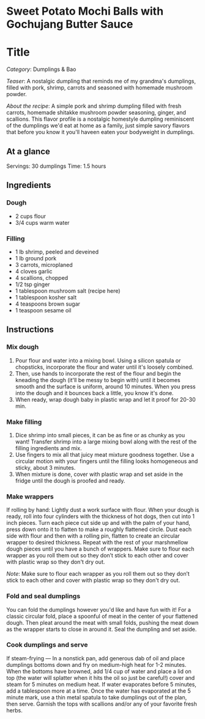 # Sweet Potato Mochi Balls with Gochujang Butter Sauce
# Title
*Category*: Dumplings & Bao

*Teaser*: A nostalgic dumpling that reminds me of my grandma's dumplings, filled with pork, shrimp, carrots and seasoned with homemade mushroom powder.

*About the recipe*: A simple pork and shrimp dumpling filled with fresh carrots, homemade shitakke mushroom powder seasoning, ginger, and scallions. This flavor profile is a nostalgic homestyle dumpling reminiscent of the dumplings we'd eat at home as a family, just simple savory flavors that before you know it you'll haveen eaten your bodyweight in dumplings. 

## At a glance
Servings: 30 dumplings
Time: 1.5 hours

## Ingredients

### Dough
- 2 cups flour
- 3/4 cups warm water


### Filling

- 1 lb shrimp, peeled and deveined
- 1 lb ground pork
- 3 carrots, microplaned
- 4 cloves garlic
- 4 scallions, chopped
- 1/2 tsp ginger
- 1 tablespoon mushroom salt (recipe here)
- 1 tablespoon kosher salt
- 4 teaspoons brown sugar
- 1 teaspoon sesame oil


## Instructions

### Mix dough
1. Pour flour and water into a mixing bowl. Using a silicon spatula or chopsticks, incorporate the flour and water until it's loosely combined. 
2. Then, use hands to incorporate the rest of the flour and begin the kneading the dough (it'll be messy to begin with) until it becomes smooth and the surface is uniform, around 10 minutes. When you press into the dough and it bounces back a little, you know it's done.
3. When ready, wrap dough baby in plastic wrap and let it proof for 20-30 min.

### Make filling
1. Dice shrimp into small pieces, it can be as fine or as chunky as you want! Transfer shrimp into a large mixing bowl along with the rest of the filling ingredients and mix.
2. Use fingers to mix all that juicy meat mixture goodness together. Use a circular motion with your fingers until the filling looks homogeneous and sticky, about 3 minutes.
3. When mixture is done, cover with plastic wrap and set aside in the fridge until the dough is proofed and ready.

### Make wrappers
If rolling by hand: Lightly dust a work surface with flour. When your dough is ready, roll into four cylinders with the thickness of hot dogs, then cut into 1 inch pieces. Turn each piece cut side up and with the palm of your hand, press down onto it to flatten to make a roughly flattened circle. Dust each side with flour and then with a rolling pin, flatten to create an circular wrapper to desired thickness. Repeat with the rest of your marshmellow dough pieces until you have a bunch of wrappers. Make sure to flour each wrapper as you roll them out so they don’t stick to each other and cover with plastic wrap so they don't dry out.

*Note*: Make sure to flour each wrapper as you roll them out so they don’t stick to each other and cover with plastic wrap so they don't dry out. 

### Fold and seal dumplings
You can fold the dumplings however you'd like and have fun with it! For a classic circular fold, place a spoonful of meat in the center of your flattened dough. Then pleat around the meat with small folds, pushing the meat down as the wrapper starts to close in around it. Seal the dumpling and set aside.

### Cook dumplings and serve

If steam-frying — In a nonstick pan, add generous dab of oil and place dumplings bottoms down and fry on medium-high heat for 1-2 minutes. When the bottoms have browned, add 1/4 cup of water and place a lid on top (the water will splatter when it hits the oil so just be careful!) cover and steam for 5 minutes on medium heat. If water evaporates before 5 minutes, add a tablespoon more at a time. Once the water has evaporated at the 5 minute mark, use a thin metal spatula to take dumplings out of the plan, then serve. Garnish the tops with scallions and/or any of your favorite fresh herbs.
